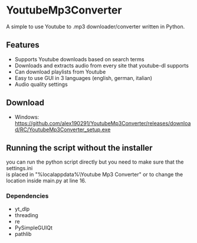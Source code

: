 # YoutubeMp3Converter
A simple to use Youtube to .mp3 downloader/converter written in Python.

## Features
- Supports Youtube downloads based on search terms
- Downloads and extracts audio from every site that youtube-dl supports
- Can download playlists from Youtube
- Easy to use GUI in 3 languages (english, german, italian)
- Audio quality settings

## Download
- Windows: https://github.com/alex190291/YoutubeMp3Converter/releases/download/RC/YoutubeMp3Converter_setup.exe

## Running the script without the installer
you can run the python script directly but you need to make sure that the settings.ini  
is placed in "%localappdata%\Youtube Mp3 Converter\" or to change the location inside main.py at line 16.

### Dependencies
- yt_dlp
- threading
- re
- PySimpleGUIQt
- pathlib



